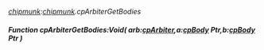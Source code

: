 _[chipmunk](../../modules/chipmunk/chipmunk-module.md):[chipmunk](../../modules/chipmunk/chipmunk-module.md).cpArbiterGetBodies_
##### Function cpArbiterGetBodies:Void( arb:[cpArbiter](../../modules/chipmunk/chipmunk-cparbiter.md),a:[cpBody](../../modules/chipmunk/chipmunk-cpbody.md) Ptr,b:[cpBody](../../modules/chipmunk/chipmunk-cpbody.md) Ptr )
